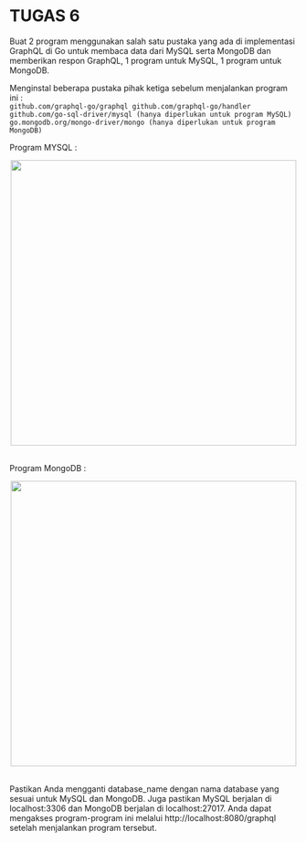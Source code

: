 # TUGAS 6
Buat 2 program menggunakan salah satu pustaka yang ada di implementasi GraphQL di Go untuk membaca data dari MySQL serta MongoDB dan memberikan respon GraphQL, 1 program untuk MySQL, 1 program untuk MongoDB.

Menginstal beberapa pustaka pihak ketiga sebelum menjalankan program ini : <br>
`github.com/graphql-go/graphql
github.com/graphql-go/handler
github.com/go-sql-driver/mysql (hanya diperlukan untuk program MySQL)
go.mongodb.org/mongo-driver/mongo (hanya diperlukan untuk program MongoDB)`

Program MYSQL : 
<div align="center"><img src="gambar/latihan/tg1.jpg" width="500px"></div><br>


Program MongoDB : 
<div align="center"><img src="gambar/latihan/tg2.jpg" width="500px"></div><br>

Pastikan Anda mengganti database_name dengan nama database yang sesuai untuk MySQL dan MongoDB. Juga pastikan MySQL berjalan di localhost:3306 dan MongoDB berjalan di localhost:27017. Anda dapat mengakses program-program ini melalui http://localhost:8080/graphql setelah menjalankan program tersebut.
